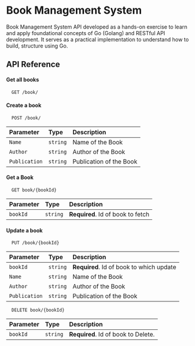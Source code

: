 
# Book Management System

Book Management System API developed as a hands-on exercise to learn and apply foundational concepts of Go (Golang) and RESTful API development. It serves as a practical implementation to understand how to build, structure using Go.


## API Reference

#### Get all books

```http
  GET /book/
```
#### Create a book

```http
  POST /book/
```
| Parameter | Type     | Description                       |
| :-------- | :------- | :-------------------------------- |
| `Name`      | `string` | Name of the Book |
| `Author`      | `string` | Author of the Book |
| `Publication`      | `string` | Publication of the Book |

#### Get a Book

```http
  GET book/{bookId}
```

| Parameter | Type     | Description                       |
| :-------- | :------- | :-------------------------------- |
| `bookId`      | `string` | **Required**. Id of book to fetch |

#### Update a book

```http
  PUT /book/{bookId}
```
| Parameter | Type     | Description                       |
| :-------- | :------- | :-------------------------------- |
| `bookId`      | `string` | **Required**. Id of book to which update |
| `Name`      | `string` | Name of the Book |
| `Author`      | `string` | Author of the Book |
| `Publication`      | `string` | Publication of the Book |

```http
  DELETE book/{bookId}
```

| Parameter | Type     | Description                       |
| :-------- | :------- | :-------------------------------- |
| `bookId`      | `string` | **Required**. Id of book to Delete. |
